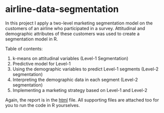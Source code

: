 # airline-data-segmentation

In this project I apply a two-level marketing segmentation model on the customers of an airline who participated in a survey. Attitudinal and demographic attributes of these customers was used to create a segmentation model in R.

Table of contents:

1. k-means on attitudinal variables (Level-1 Segmentation)
2. Predictive model for Level-1
3. Using the demographic variables to predict Level-1 segments (Level-2 segmentation)
4. Interpreting the demographic data in each segment (Level-2 segmentation)
5. Implementing a marketing strategy based on Level-1 and Level-2

Again, the report is in the [html](./assign4.html) file. All supporting files are attached too for you to run the code in R yourselves.
